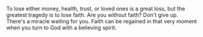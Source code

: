 To lose either money, health, trust, or loved ones is a great loss, but the greatest tragedy is to lose faith. Are you without faith? Don't give up. There's a miracle waiting for you. Faith can be regained in that very moment when you turn to God with a believing spirit.
